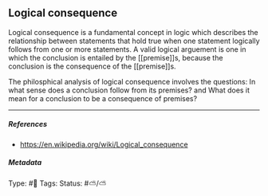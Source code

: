 ## Logical consequence  # 

Logical consequence is a fundamental concept in logic which describes the relationship between statements that hold true when one statement logically follows from one or more statements. A valid logical arguement is one in which the conclusion is entailed by the [[premise]]s, because the conclusion is the consequence of the [[premise]]s. 

The philosphical analysis of logical consequence involves the questions: In what sense does a conclusion follow from its premises? and What does it mean for a conclusion to be a consequence of premises? 

___

##### References

- https://en.wikipedia.org/wiki/Logical_consequence

##### Metadata

Type: #🔴 
Tags:
Status: #⛅️/⛅️